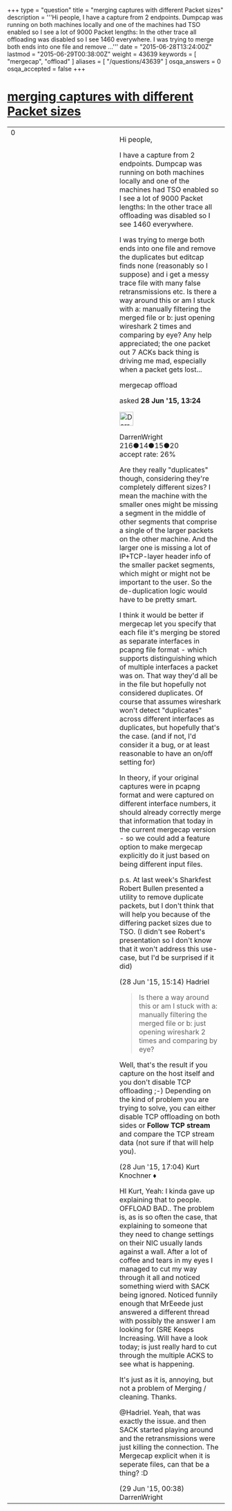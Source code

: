 +++
type = "question"
title = "merging captures with different Packet sizes"
description = '''Hi people, I have a capture from 2 endpoints. Dumpcap was running on both machines locally and one of the machines had TSO enabled so I see a lot of 9000 Packet lengths: In the other trace all offloading was disabled so I see 1460 everywhere. I was trying to merge both ends into one file and remove ...'''
date = "2015-06-28T13:24:00Z"
lastmod = "2015-06-29T00:38:00Z"
weight = 43639
keywords = [ "mergecap", "offload" ]
aliases = [ "/questions/43639" ]
osqa_answers = 0
osqa_accepted = false
+++

<div class="headNormal">

# [merging captures with different Packet sizes](/questions/43639/merging-captures-with-different-packet-sizes)

</div>

<div id="main-body">

<div id="askform">

<table id="question-table" style="width:100%;"><colgroup><col style="width: 50%" /><col style="width: 50%" /></colgroup><tbody><tr class="odd"><td style="width: 30px; vertical-align: top"><div class="vote-buttons"><span id="post-43639-upvote" class="ajax-command post-vote up" rel="nofollow" title="I like this post (click again to cancel)"> </span><div id="post-43639-score" class="post-score" title="current number of votes">0</div><span id="post-43639-downvote" class="ajax-command post-vote down" rel="nofollow" title="I dont like this post (click again to cancel)"> </span> <span id="favorite-mark" class="ajax-command favorite-mark" rel="nofollow" title="mark/unmark this question as favorite (click again to cancel)"> </span><div id="favorite-count" class="favorite-count"></div></div></td><td><div id="item-right"><div class="question-body"><p>Hi people,</p><p>I have a capture from 2 endpoints. Dumpcap was running on both machines locally and one of the machines had TSO enabled so I see a lot of 9000 Packet lengths: In the other trace all offloading was disabled so I see 1460 everywhere.</p><p>I was trying to merge both ends into one file and remove the duplicates but editcap finds none (reasonably so I suppose) and i get a messy trace file with many false retransmissions etc. Is there a way around this or am I stuck with a: manually filtering the merged file or b: just opening wireshark 2 times and comparing by eye? Any help appreciated; the one packet out 7 ACKs back thing is driving me mad, especially when a packet gets lost...</p></div><div id="question-tags" class="tags-container tags"><span class="post-tag tag-link-mergecap" rel="tag" title="see questions tagged &#39;mergecap&#39;">mergecap</span> <span class="post-tag tag-link-offload" rel="tag" title="see questions tagged &#39;offload&#39;">offload</span></div><div id="question-controls" class="post-controls"></div><div class="post-update-info-container"><div class="post-update-info post-update-info-user"><p>asked <strong>28 Jun '15, 13:24</strong></p><img src="https://secure.gravatar.com/avatar/05ba95262a3352e3af4ba69c0ec0dff2?s=32&amp;d=identicon&amp;r=g" class="gravatar" width="32" height="32" alt="DarrenWright&#39;s gravatar image" /><p><span>DarrenWright</span><br />
<span class="score" title="216 reputation points">216</span><span title="14 badges"><span class="badge1">●</span><span class="badgecount">14</span></span><span title="15 badges"><span class="silver">●</span><span class="badgecount">15</span></span><span title="20 badges"><span class="bronze">●</span><span class="badgecount">20</span></span><br />
<span class="accept_rate" title="Rate of the user&#39;s accepted answers">accept rate:</span> <span title="DarrenWright has 5 accepted answers">26%</span></p></div></div><div id="comments-container-43639" class="comments-container"><span id="43641"></span><div id="comment-43641" class="comment"><div id="post-43641-score" class="comment-score"></div><div class="comment-text"><p>Are they really "duplicates" though, considering they're completely different sizes? I mean the machine with the smaller ones might be missing a segment in the middle of other segments that comprise a single of the larger packets on the other machine. And the larger one is missing a lot of IP+TCP-layer header info of the smaller packet segments, which might or might not be important to the user. So the de-duplication logic would have to be pretty smart.</p><p>I think it would be better if mergecap let you specify that each file it's merging be stored as separate interfaces in pcapng file format - which supports distinguishing which of multiple interfaces a packet was on. That way they'd all be in the file but hopefully not considered duplicates. Of course that assumes wireshark won't detect "duplicates" across different interfaces as duplicates, but hopefully that's the case. (and if not, I'd consider it a bug, or at least reasonable to have an on/off setting for)</p><p>In theory, if your original captures were in pcapng format and were captured on different interface numbers, it should already correctly merge that information that today in the current mergecap version - so we could add a feature option to make mergecap explicitly do it just based on being different input files.</p><p>p.s. At last week's Sharkfest Robert Bullen presented a utility to remove duplicate packets, but I don't think that will help you because of the differing packet sizes due to TSO. (I didn't see Robert's presentation so I don't know that it won't address this use-case, but I'd be surprised if it did)</p></div><div id="comment-43641-info" class="comment-info"><span class="comment-age">(28 Jun '15, 15:14)</span> <span class="comment-user userinfo">Hadriel</span></div></div><span id="43642"></span><div id="comment-43642" class="comment"><div id="post-43642-score" class="comment-score"></div><div class="comment-text"><blockquote><p>Is there a way around this or am I stuck with a: manually filtering the merged file or b: just opening wireshark 2 times and comparing by eye?</p></blockquote><p>Well, that's the result if you capture on the host itself and you don't disable TCP offloading ;-) Depending on the kind of problem you are trying to solve, you can either disable TCP offloading on both sides or <strong>Follow TCP stream</strong> and compare the TCP stream data (not sure if that will help you).</p></div><div id="comment-43642-info" class="comment-info"><span class="comment-age">(28 Jun '15, 17:04)</span> <span class="comment-user userinfo">Kurt Knochner ♦</span></div></div><span id="43651"></span><div id="comment-43651" class="comment"><div id="post-43651-score" class="comment-score"></div><div class="comment-text"><p>HI Kurt, Yeah: I kinda gave up explaining that to people. OFFLOAD BAD.. The problem is, as is so often the case, that explaining to someone that they need to change settings on their NIC usually lands against a wall. After a lot of coffee and tears in my eyes I managed to cut my way through it all and noticed something wierd with SACK being ignored. Noticed funnily enough that MrEeede just answered a different thread with possibly the answer I am looking for (SRE Keeps Increasing. Will have a look today; is just really hard to cut through the multiple ACKS to see what is happening.</p><p>It's just as it is, annoying, but not a problem of Merging / cleaning. Thanks.</p><p><span></span><span>@Hadriel</span>. Yeah, that was exactly the issue. and then SACK started playing around and the retransmissions were just killing the connection. The Mergecap explicit when it is seperate files, can that be a thing? :D</p></div><div id="comment-43651-info" class="comment-info"><span class="comment-age">(29 Jun '15, 00:38)</span> <span class="comment-user userinfo">DarrenWright</span></div></div></div><div id="comment-tools-43639" class="comment-tools"></div><div class="clear"></div><div id="comment-43639-form-container" class="comment-form-container"></div><div class="clear"></div></div></td></tr></tbody></table>

</div>

</div>

